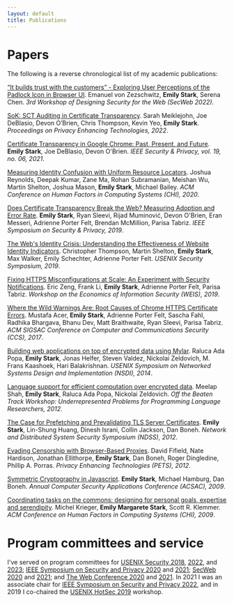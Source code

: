 ```yaml
---
layout: default
title: Publications
---
```


# Papers

The following is a reverse chronological list of my academic publications:

[“It builds trust with the customers” - Exploring User Perceptions of the Padlock Icon in Browser UI](https://research.google/pubs/pub51481/).
Emanuel von Zezschwitz, __Emily Stark__, Serena Chen. _3rd Workshop of
Designing Security for the Web (SecWeb 2022)_.

[SoK: SCT Auditing in Certificate Transparency](https://research.google/pubs/pub51480/).
Sarah Meiklejohn, Joe DeBlasio, Devon O’Brien, Chris Thompson, Kevin
Yeo, __Emily Stark__. _Proceedings on Privacy Enhancing Technologies,
2022_.

[Certificate Transparency in Google Chrome: Past, Present, and Future](https://www.computer.org/csdl/magazine/sp/2021/06/09592820/1y4kcFXOwes).
__Emily Stark__, Joe DeBlasio, Devon O'Brien. _IEEE Security & Privacy, vol. 19, no. 06, 2021_.

[Measuring Identity Confusion with Uniform Resource Locators](https://research.google/pubs/pub49166/).
Joshua Reynolds, Deepak Kumar, Zane Ma, Rohan Subramanian, Meishan Wu, Martin
Shelton, Joshua Mason, __Emily Stark__, Michael Bailey. _ACM Conference on Human
Factors in Computing Systems (CHI), 2020_.

[Does Certificate Transparency Break the Web? Measuring Adoption and Error
Rate](https://research.google/pubs/pub47551.pdf). __Emily Stark__, Ryan Sleevi,
Rijad Muminović, Devon O'Brien, Eran Messeri, Adrienne Porter Felt, Brendan
McMillion, Parisa Tabriz. _IEEE Symposium on Security & Privacy, 2019_.

[The Web's Identity Crisis: Understanding the Effectiveness of Website Identity
Indicators](https://research.google/pubs/pub48199.pdf). Christopher Thompson,
Martin Shelton, __Emily Stark__, Max Walker, Emily Schechter, Adrienne Porter
Felt. _USENIX Security Symposium, 2019_.

[Fixing HTTPS Misconfigurations at Scale: An Experiment with Security
Notifications](https://research.google/pubs/pub48162.pdf). Eric Zeng, Frank Li,
__Emily Stark__, Adrienne Porter Felt, Parisa Tabriz. _Workshop on the Economics
of Information Security (WEIS), 2019_.

[Where the Wild Warnings Are: Root Causes of Chrome HTTPS Certificate
Errors](https://storage.googleapis.com/pub-tools-public-publication-data/pdf/04822a2487f3cd27ff92dbfddf42d947acdc4257.pdf). Mustafa
Acer, __Emily Stark__, Adrienne Porter Felt, Sascha Fahl, Radhika Bhargava,
Bhanu Dev, Matt Braithwaite, Ryan Sleevi, Parisa Tabriz. _ACM SIGSAC Conference
on Computer and Communications Security (CCS), 2017_.

[Building web applications on top of encrypted data using
Mylar](https://people.csail.mit.edu/nickolai/papers/popa-mylar-2016-08-29.pdf). Raluca
Ada Popa, __Emily Stark__, Jonas Helfer, Steven Valdez, Nickolai Zeldovich,
M. Frans Kaashoek, Hari Balakrishnan. _USENIX Symposium on Networked Systems
Design and Implementation (NSDI), 2014_.

[Language support for efficient computation over encrypted
data](https://people.csail.mit.edu/nickolai/papers/shah-cryptapp.pdf). Meelap
Shah, __Emily Stark__, Raluca Ada Popa, Nickolai Zeldovich. _Off the Beaten
Track Workshop: Underrepresented Problems for Programming Language Researchers,
2012_.

[The Case for Prefetching and Prevalidating TLS Server
Certificates](https://crypto.stanford.edu/~dabo/pubs/papers/ssl-prefetch.pdf). __Emily
Stark__, Lin-Shung Huang, Dinesh Israni, Collin Jackson, Dan Boneh. _Network and
Distributed System Security Symposium (NDSS), 2012_.

[Evading Censorship with Browser-Based
Proxies](https://crypto.stanford.edu/flashproxy/flashproxy.pdf). David Fifield,
Nate Hardison, Jonathan Ellithorpe, __Emily Stark__, Dan Boneh, Roger
Dingledine, Phillip A. Porras. _Privacy Enhancing Technologies (PETS), 2012_.

[Symmetric Cryptography in
Javascript](https://crypto.stanford.edu/sjcl/acsac.pdf). __Emily Stark__,
Michael Hamburg, Dan Boneh. _Annual Computer Security Applications Conference
(ACSAC), 2009_.

[Coordinating tasks on the commons: designing for personal goals, expertise and
serendipity](https://hci.stanford.edu/publications/2009/coordinatingTasks/mkrieger-estark-srk-wikitasks-chi09.pdf). Michel
Krieger, __Emily Margarete Stark__, Scott R. Klemmer. _ACM Conference on Human
Factors in Computing Systems (CHI), 2009_.

# Program committees and service

I've served on program committees for [USENIX Security
2018](https://www.usenix.org/conference/usenixsecurity18),
[2022](https://www.usenix.org/conference/usenixsecurity22), and
[2023](https://www.usenix.org/conference/usenixsecurity23); [IEEE
Symposium on Security and Privacy
2020](https://www.ieee-security.org/TC/SP2020/) and
[2021](https://www.ieee-security.org/TC/SP2021/); [SecWeb
2020](https://secweb.work/2020.html) and
[2021](https://secweb.work/2021.html); and [The Web Conference
2020](https://www2020.thewebconf.org/) and
[2021](https://www2021.thewebconf.org/). In 2021 I was an associate
chair for [IEEE Symposium on Security and Privacy
2022](https://www.ieee-security.org/TC/SP2022/cfpapers.html), and in
2019 I co-chaired the [USENIX HotSec
2019](https://www.usenix.org/conference/hotsec19) workshop.
